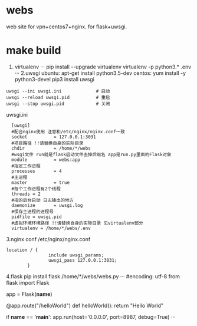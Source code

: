 # webs
web site for vpn+centos7+nginx. for flask+uwsgi.
# make build
1. virtualenv 
···
pip install --upgrade virtualenv
virtualenv -p python3.* .env
···
2.uwsgi
ubuntu: apt-get install python3.5-dev
centos: yum install -y  python3-devel
pip3 install uwsgi
```
uwsgi --ini uwsgi.ini             # 启动
uwsgi --reload uwsgi.pid          # 重启
uwsgi --stop uwsgi.pid            # 关闭
```
uwsgi.ini
```
  [uwsgi]
  #配合nginx使用 注意和/etc/nginx/nginx.conf一致
  socket          = 127.0.0.1:3031
  #项目路径 !!请替换自身的实际目录
  chdir           = /home/*/webs
  #wsgi文件 run就是flask启动文件去掉后缀名 app是run.py里面的Flask对象
  module          = webs:app
  #指定工作进程
  processes       = 4
  #主进程
  master          = true
  #每个工作进程有2个线程
  threads = 2
  #指的后台启动 日志输出的地方
  daemonize       = uwsgi.log
  #保存主进程的进程号
  pidfile = uwsgi.pid
  #虚拟环境环境路径 !!请替换自身的实际目录 见virtualenv部分
  virtualenv = /home/*/webs/.env
```
3.nginx conf
/etc/nginx/nginx.conf
```
location / {
                include uwsgi_params;
                uwsgi_pass 127.0.0.1:3031;
        }
```
4.flask
pip install flask
/home/*/webs/webs.py
···
#encoding: utf-8
from flask import Flask

app = Flask(__name__)

@app.route("/helloWorld")
def helloWorld():
    return "Hello World"

if __name__ == '__main__':
    app.run(host='0.0.0.0', port=8987, debug=True)
···
